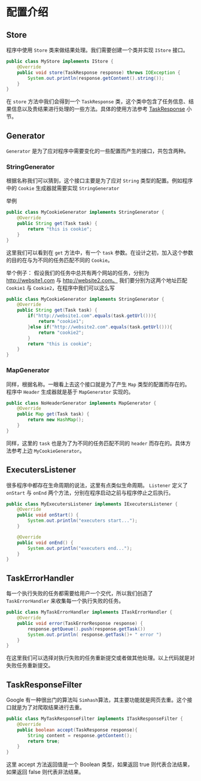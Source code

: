 # 配置介绍

## Store

程序中使用 `Store` 类来做结果处理。我们需要创建一个类并实现 `IStore` 接口。

```java
public class MyStore implements IStore {
    @Override
    public void store(TaskResponse response) throws IOException {
        System.out.println(response.getContent().string());
    }
}
```

在 `store` 方法中我们会得到一个 `TaskResponse` 类，这个类中包含了任务信息、结果信息以及贵结果进行处理的一些方法。具体的使用方法参考 [TaskResponse]() 小节。

## Generator

`Generator` 是为了应对程序中需要变化的一些配置而产生的接口，共包含两种。

### StringGenerator

根据名称我们可以猜到，这个接口主要是为了应对 `String` 类型的配置。例如程序中的 `Cookie` 生成器就需要实现 `StringGenerator`

举例

```java
public class MyCookieGenerator implements StringGenerator {
    @Override
    public String get(Task task) {
        return "this is cookie";
    }
}
```

这里我们可以看到在 `get` 方法中，有一个 `task` 参数。在设计之初，加入这个参数的目的在与为不同的任务匹配不同的 `Cookie`。

举个例子： 假设我们的任务中总共有两个网站的任务，分别为 http://website1.com 与 http://website2.com。 我们要分别为这两个地址匹配 `Cookie1` 与 `Cookie2`，在程序中我们可以这么写

```java
public class MyCookieGenerator implements StringGenerator {
    @Override
    public String get(Task task) {
        if("http://website1.com".equals(task.getUrl())){
            return "cookie1";
        }else if("http://website2.com".equals(task.getUrl())){
            return "cookie2";
        }
        return "this is cookie";
    }
}
```

### MapGenerator

同样，根据名称。一眼看上去这个接口就是为了产生 `Map` 类型的配置而存在的。程序中 `Header` 生成器就是基于 `MapGenerator` 实现的。

```java
public class NoHeaderGenerator implements MapGenerator {
    @Override
    public Map get(Task task) {
        return new HashMap();
    }
}
```

同样，这里的 `task` 也是为了为不同的任务匹配不同的 `header` 而存在的。具体方法参考上边     `MyCookieGenerator`。

## ExecutersListener

很多程序中都存在生命周期的说法，这里有点类似生命周期。 `Listener` 定义了 `onStart` 与 `onEnd` 两个方法，分别在程序启动之前与程序停止之后执行。

```java
public class MyExecutersListener implements IExecutersListener {
    @Override
    public void onStart() {
        System.out.println("executers start...");
    }

    @Override
    public void onEnd() {
        System.out.println("executers end...");
    }
}
```

## TaskErrorHandler

每一个执行失败的任务都需要给用户一个交代，所以我们创造了 `TaskErrorHandler` 来收集每一个执行失败的任务。

```java
public class MyTaskErrorHandler implements ITaskErrorHandler {
    @Override
    public void error(TaskErrorResponse response) {
        response.getQueue().push(response.getTask())
        System.out.println( response.getTask()+ " error ")
    }
}
```

在这里我们可以选择对执行失败的任务重新提交或者做其他处理。以上代码就是对失败任务重新提交。

## TaskResponseFilter

Google 有一种很出门的算法叫 `Simhash`算法，其主要功能就是网页去重。这个接口就是为了对爬取结果进行去重。

```java
public class MyTaskResponseFilter implements ITaskResponseFilter {
    @Override
    public boolean accept(TaskResponse response){
        String content = response.getContent();
        return true;
    }
}
```

这里 accept 方法返回值是一个 Boolean 类型，如果返回 true 则代表合法结果，如果返回 false 则代表非法结果。